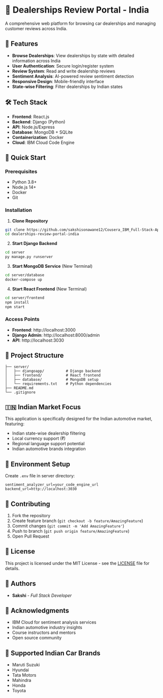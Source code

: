 # 🚗 Dealerships Review Portal - India

A comprehensive web platform for browsing car dealerships and managing customer reviews across India.

## 🌟 Features

- **Browse Dealerships**: View dealerships by state with detailed information across India
- **User Authentication**: Secure login/register system
- **Review System**: Read and write dealership reviews
- **Sentiment Analysis**: AI-powered review sentiment detection
- **Responsive Design**: Mobile-friendly interface
- **State-wise Filtering**: Filter dealerships by Indian states

## 🛠️ Tech Stack

- **Frontend**: React.js
- **Backend**: Django (Python)
- **API**: Node.js/Express
- **Database**: MongoDB + SQLite
- **Containerization**: Docker
- **Cloud**: IBM Cloud Code Engine

## 🚀 Quick Start

### Prerequisites

- Python 3.8+
- Node.js 14+
- Docker
- Git

### Installation

1. **Clone Repository**

```bash
git clone https://github.com/sakshisonawane12/Cousera_IBM_Full-Stack-Application-Development-Capstone-Project.git
cd dealerships-review-portal-india
```

2. **Start Django Backend**

```bash
cd server
py manage.py runserver
```

3. **Start MongoDB Service** (New Terminal)

```bash
cd server/database
docker-compose up
```

4. **Start React Frontend** (New Terminal)

```bash
cd server/frontend
npm install
npm start
```

### Access Points

- **Frontend**: http://localhost:3000
- **Django Admin**: http://localhost:8000/admin
- **API**: http://localhost:3030

## 📁 Project Structure

```
├── server/
│   ├── djangoapp/          # Django backend
│   ├── frontend/           # React frontend
│   ├── database/           # MongoDB setup
│   └── requirements.txt    # Python dependencies
├── README.md
└── .gitignore
```

## 🇮🇳 Indian Market Focus

This application is specifically designed for the Indian automotive market, featuring:

- Indian state-wise dealership filtering
- Local currency support (₹)
- Regional language support potential
- Indian automotive brands integration

## 🔧 Environment Setup

Create `.env` file in server directory:

```env
sentiment_analyzer_url=your_code_engine_url
backend_url=http://localhost:3030
```

## 🤝 Contributing

1. Fork the repository
2. Create feature branch (`git checkout -b feature/AmazingFeature`)
3. Commit changes (`git commit -m 'Add AmazingFeature'`)
4. Push to branch (`git push origin feature/AmazingFeature`)
5. Open Pull Request

## 📝 License

This project is licensed under the MIT License - see the [LICENSE](LICENSE) file for details.

## 👥 Authors

- **Sakshi** - _Full Stack Developer_

## 🙏 Acknowledgments

- IBM Cloud for sentiment analysis services
- Indian automotive industry insights
- Course instructors and mentors
- Open source community

## 🚗 Supported Indian Car Brands

- Maruti Suzuki
- Hyundai
- Tata Motors
- Mahindra
- Honda
- Toyota
